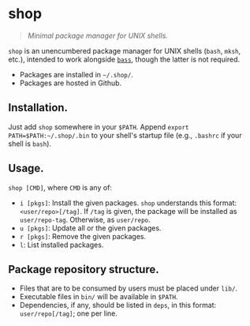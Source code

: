 # shop

> _Minimal package manager for UNIX shells._

`shop` is an unencumbered package manager for UNIX shells (`bash`, `mksh`, etc.),
intended to work alongside [`bass`](https://github.com/luislavaire/bass), though the latter is not required.


- Packages are installed in `~/.shop/`.
- Packages are hosted in Github.


## Installation.

Just add `shop` somewhere in your `$PATH`. Append `export PATH=$PATH:~/.shop/.bin`
to your shell's startup file (e.g., `.bashrc` if your shell is `bash`).

## Usage.

`shop [CMD]`, where `CMD` is any of:

- `i [pkgs]`: Install the given packages. `shop` understands this format: `<user/repo>[/tag]`.
  If `/tag` is given, the package will be installed as `user/repo-tag`. Otherwise, as `user/repo`.
- `u [pkgs]`: Update all or the given packages.
- `r [pkgs]`: Remove the given packages.
- `l`: List installed packages.


## Package repository structure.

- Files that are to be consumed by users must be placed under `lib/`.
- Executable files in `bin/` will be available in `$PATH`.
- Dependencies, if any, should be listed in `deps`, in this format: `user/repo[/tag]`;
  one per line.
